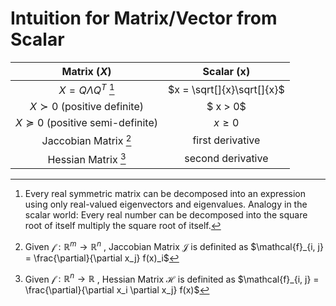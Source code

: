 # Intuition for Matrix/Vector from Scalar

|                Matrix ($X$)                 |         Scalar (x)         |
| :-----------------------------------------: | :------------------------: |
|         $X = Q \Lambda Q^{T}$ [^1]          | $x = \sqrt[]{x}\sqrt[]{x}$ |
|       $X \succ 0$ (positive definite)       |          $ x > 0$          |
| $X \succcurlyeq 0$ (positive semi-definite) |         $x \geq 0$         |
|            Jaccobian Matrix [^2]            |      first derivative      |
|             Hessian Matrix [^3]             |     second derivative      |

[^1]: Every real symmetric matrix can be decomposed into an expression using only real-valued eigenvectors and eigenvalues.  Analogy in the scalar world: Every real number can be decomposed into the square root of itself multiply the square root of itself.
[^2]: Given $\mathcal{f}: \mathbb{R}^{m}\rightarrow\mathbb{R}^{n}$ , Jaccobian Matrix $\mathcal{J}$ is definited as $\mathcal{f}_{i, j} = \frac{\partial}{\partial x_j} f(x)_i$ 
[^3]: Given $\mathcal{f}: \mathbb{R}^{n}\rightarrow\mathbb{R}$ , Hessian Matrix $\mathcal{H}$ is definited as $\mathcal{f}_{i, j} = \frac{\partial}{\partial x_i \partial x_j} f(x)$

